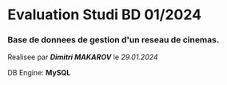 # Evaluation Studi BD 01/2024

### Base de donnees de gestion d'un reseau de cinemas.


Realisee par ***Dimitri MAKAROV*** le *29.01.2024*

DB Engine: **MySQL**

